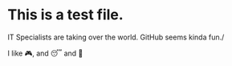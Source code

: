 # This is a test file.
IT Specialists are taking over the world. GitHub seems kinda fun./

I like 🎮, and 😴 and 🍵

